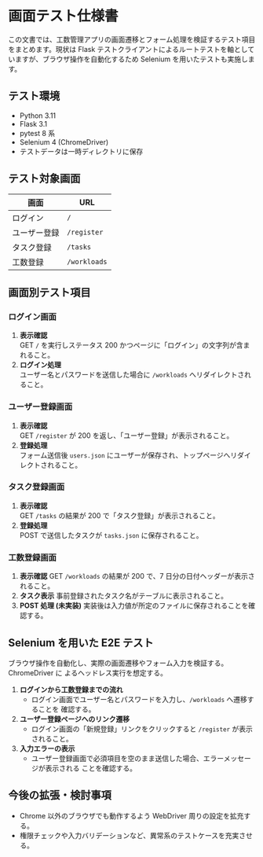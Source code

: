 # 画面テスト仕様書

この文書では、工数管理アプリの画面遷移とフォーム処理を検証するテスト項目をまとめます。現状は Flask テストクライアントによるルートテストを軸としていますが、ブラウザ操作を自動化するため Selenium を用いたテストも実施します。

## テスト環境
- Python 3.11
- Flask 3.1
- pytest 8 系
- Selenium 4 (ChromeDriver)
- テストデータは一時ディレクトリに保存

## テスト対象画面
| 画面 | URL |
| --- | --- |
| ログイン | `/` |
| ユーザー登録 | `/register` |
| タスク登録 | `/tasks` |
| 工数登録 | `/workloads` |

## 画面別テスト項目

### ログイン画面
1. **表示確認**  
   GET `/` を実行しステータス 200 かつページに「ログイン」の文字列が含まれること。
2. **ログイン処理**  
   ユーザー名とパスワードを送信した場合に `/workloads` へリダイレクトされること。

### ユーザー登録画面
1. **表示確認**  
   GET `/register` が 200 を返し、「ユーザー登録」が表示されること。
2. **登録処理**  
   フォーム送信後 `users.json` にユーザーが保存され、トップページへリダイレクトされること。

### タスク登録画面
1. **表示確認**  
   GET `/tasks` の結果が 200 で「タスク登録」が表示されること。
2. **登録処理**  
   POST で送信したタスクが `tasks.json` に保存されること。

### 工数登録画面
1. **表示確認**
   GET `/workloads` の結果が 200 で、7 日分の日付ヘッダーが表示されること。
2. **タスク表示**
   事前登録されたタスク名がテーブルに表示されること。
3. **POST 処理 (未実装)**
   実装後は入力値が所定のファイルに保存されることを確認する。

## Selenium を用いた E2E テスト

ブラウザ操作を自動化し、実際の画面遷移やフォーム入力を検証する。ChromeDriver に
よるヘッドレス実行を想定する。

1. **ログインから工数登録までの流れ**
   - ログイン画面でユーザー名とパスワードを入力し、`/workloads` へ遷移することを
     確認する。
2. **ユーザー登録ページへのリンク遷移**
   - ログイン画面の「新規登録」リンクをクリックすると `/register` が表示されること。
3. **入力エラーの表示**
   - ユーザー登録画面で必須項目を空のまま送信した場合、エラーメッセージが表示される
     ことを確認する。

## 今後の拡張・検討事項
- Chrome 以外のブラウザでも動作するよう WebDriver 周りの設定を拡充する。
- 権限チェックや入力バリデーションなど、異常系のテストケースを充実させる。
